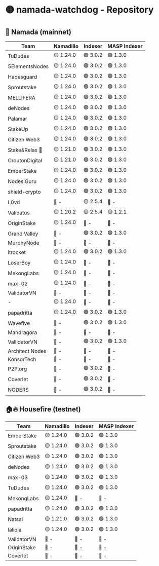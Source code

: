 # 🟡 namada-watchdog - Repository

## 🚀 Namada (mainnet)

| Team | Namadillo | Indexer | MASP Indexer |
|-|-|-|-|
| TuDudes | 🟡 1.24.0 | 🟢 3.0.2 | 🟢 1.3.0 |
| 5ElementsNodes | 🟡 1.24.0 | 🟢 3.0.2 | 🟢 1.3.0 |
| Hadesguard | 🟡 1.24.0 | 🟢 3.0.2 | 🟢 1.3.0 |
| Sproutstake | 🟡 1.24.0 | 🟢 3.0.2 | 🟢 1.3.0 |
| MELLIFERA | 🟡 1.24.0 | 🟢 3.0.2 | 🟢 1.3.0 |
| deNodes | 🟡 1.24.0 | 🟢 3.0.2 | 🟢 1.3.0 |
| Palamar | 🟡 1.24.0 | 🟢 3.0.2 | 🟢 1.3.0 |
| StakeUp | 🟡 1.24.0 | 🟢 3.0.2 | 🟢 1.3.0 |
| Citizen Web3 | 🟡 1.24.0 | 🟢 3.0.2 | 🟢 1.3.0 |
| Stake&Relax 🦥 | 🟡 1.21.0 | 🟢 3.0.2 | 🟢 1.3.0 |
| CroutonDigital | 🟡 1.21.0 | 🟢 3.0.2 | 🟢 1.3.0 |
| EmberStake | 🟡 1.24.0 | 🟢 3.0.2 | 🟢 1.3.0 |
| Nodes.Guru | 🟡 1.24.0 | 🟢 3.0.2 | 🟢 1.3.0 |
| shield-crypto | 🟡 1.24.0 | 🟢 3.0.2 | 🟢 1.3.0 |
| L0vd | 🔴 - | 🟡 2.5.4 | 🔴 - |
| Validatus | 🟡 1.20.2 | 🟡 2.5.4 | 🟡 1.2.1 |
| OriginStake | 🟡 1.24.0 | 🔴 - | 🔴 - |
| Grand Valley | 🔴 - | 🟢 3.0.2 | 🟢 1.3.0 |
| MurphyNode | 🔴 - | 🔴 - | 🔴 - |
| itrocket | 🟡 1.24.0 | 🟢 3.0.2 | 🟢 1.3.0 |
| LoserBoy | 🟡 1.24.0 | 🔴 - | 🔴 - |
| MekongLabs | 🟡 1.24.0 | 🔴 - | 🔴 - |
| max-02 | 🟡 1.24.0 | 🔴 - | 🔴 - |
| ValidatorVN | 🔴 - | 🔴 - | 🔴 - |
| - | 🟡 1.24.0 | 🔴 - | 🔴 - |
| papadritta | 🟡 1.24.0 | 🟢 3.0.2 | 🟢 1.3.0 |
| Wavefive | 🔴 - | 🟢 3.0.2 | 🟢 1.3.0 |
| Mandragora | 🔴 - | 🔴 - | 🔴 - |
| VallidatorVN | 🔴 - | 🟢 3.0.2 | 🟢 1.3.0 |
| Architect Nodes | 🔴 - | 🔴 - | 🔴 - |
| KonsorTech | 🔴 - | 🔴 - | 🔴 - |
| P2P.org | 🔴 - | 🟢 3.0.2 | 🔴 - |
| Coverlet | 🔴 - | 🟢 3.0.2 | 🔴 - |
| NODERS | 🔴 - | 🟢 3.0.2 | 🔴 - |

## 🏠🔥 Housefire (testnet)

| Team | Namadillo | Indexer | MASP Indexer |
|-|-|-|-|
| EmberStake | 🟡 1.24.0 | 🟢 3.0.2 | 🟢 1.3.0 |
| Sproutstake | 🟡 1.24.0 | 🟢 3.0.2 | 🟢 1.3.0 |
| Citizen Web3 | 🟡 1.24.0 | 🟢 3.0.2 | 🟢 1.3.0 |
| deNodes | 🟡 1.24.0 | 🟢 3.0.2 | 🟢 1.3.0 |
| max-03 | 🟡 1.24.0 | 🟢 3.0.2 | 🟢 1.3.0 |
| TuDudes | 🟡 1.24.0 | 🟢 3.0.2 | 🟢 1.3.0 |
| MekongLabs | 🟡 1.24.0 | 🔴 - | 🔴 - |
| papadritta | 🟡 1.24.0 | 🟢 3.0.2 | 🟢 1.3.0 |
| Natsai | 🟡 1.21.0 | 🟢 3.0.2 | 🟢 1.3.0 |
| laliola | 🟡 1.24.0 | 🟢 3.0.2 | 🟢 1.3.0 |
| ValidatorVN | 🔴 - | 🔴 - | 🔴 - |
| OriginStake | 🔴 - | 🔴 - | 🔴 - |
| Coverlet | 🔴 - | 🔴 - | 🔴 - |

